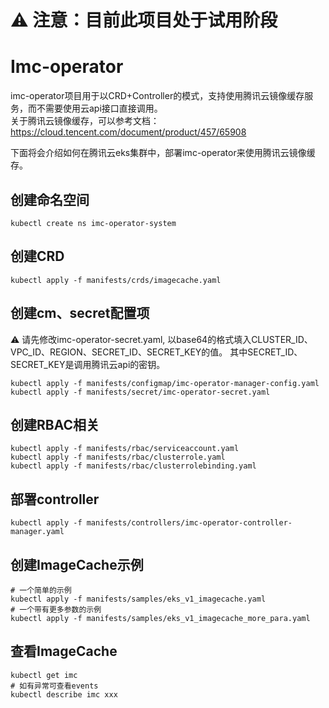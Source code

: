# :warning: 注意：目前此项目处于试用阶段

# Imc-operator
imc-operator项目用于以CRD+Controller的模式，支持使用腾讯云镜像缓存服务，而不需要使用云api接口直接调用。  
关于腾讯云镜像缓存，可以参考文档：https://cloud.tencent.com/document/product/457/65908

下面将会介绍如何在腾讯云eks集群中，部署imc-operator来使用腾讯云镜像缓存。

## 创建命名空间
```shell
kubectl create ns imc-operator-system
```

## 创建CRD
```shell
kubectl apply -f manifests/crds/imagecache.yaml
```

## 创建cm、secret配置项
:warning: 请先修改imc-operator-secret.yaml, 以base64的格式填入CLUSTER_ID、VPC_ID、REGION、SECRET_ID、SECRET_KEY的值。
其中SECRET_ID、SECRET_KEY是调用腾讯云api的密钥。
```shell
kubectl apply -f manifests/configmap/imc-operator-manager-config.yaml
kubectl apply -f manifests/secret/imc-operator-secret.yaml
```

## 创建RBAC相关
```shell
kubectl apply -f manifests/rbac/serviceaccount.yaml
kubectl apply -f manifests/rbac/clusterrole.yaml
kubectl apply -f manifests/rbac/clusterrolebinding.yaml 
```

## 部署controller
```shell
kubectl apply -f manifests/controllers/imc-operator-controller-manager.yaml
```

## 创建ImageCache示例
```shell
# 一个简单的示例
kubectl apply -f manifests/samples/eks_v1_imagecache.yaml
# 一个带有更多参数的示例
kubectl apply -f manifests/samples/eks_v1_imagecache_more_para.yaml
```

## 查看ImageCache
```shell
kubectl get imc
# 如有异常可查看events
kubectl describe imc xxx
```
